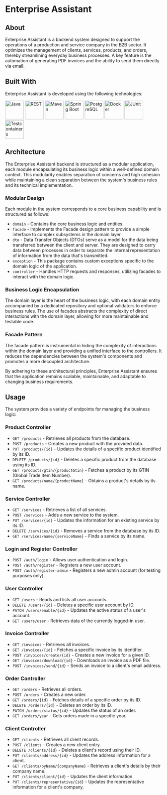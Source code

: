 # Enterprise Assistant

## About

Enterprise Assistant is a backend system designed to support the operations of a production and service company in the B2B sector. It optimizes the management of clients, services, products, and orders, thereby streamlining everyday business processes. A key feature is the automation of generating PDF invoices and the ability to send them directly via email.

## Built With

Enterprise Assistant is developed using the following technologies:

<div >
	<img width="60" src="https://user-images.githubusercontent.com/25181517/117201156-9a724800-adec-11eb-9a9d-3cd0f67da4bc.png" alt="Java" title="Java"/>
	<img width="60" src="https://user-images.githubusercontent.com/25181517/192107858-fe19f043-c502-4009-8c47-476fc89718ad.png" alt="REST" title="REST"/>
	<img width="60" src="https://user-images.githubusercontent.com/25181517/117207242-07d5a700-adf4-11eb-975e-be04e62b984b.png" alt="Maven" title="Maven"/>
	<img width="60" src="https://user-images.githubusercontent.com/25181517/183891303-41f257f8-6b3d-487c-aa56-c497b880d0fb.png" alt="Spring Boot" title="Spring Boot"/>
	<img width="60" src="https://user-images.githubusercontent.com/25181517/117208740-bfb78400-adf5-11eb-97bb-09072b6bedfc.png" alt="PostgreSQL" title="PostgreSQL"/>
	<img width="60" src="https://user-images.githubusercontent.com/25181517/117207330-263ba280-adf4-11eb-9b97-0ac5b40bc3be.png" alt="Docker" title="Docker"/>
	<img width="60" src="https://user-images.githubusercontent.com/25181517/117533873-484d4480-afef-11eb-9fad-67c8605e3592.png" alt="JUnit" title="JUnit"/>
  <img width="60" src="https://user-images.githubusercontent.com/25181517/184097317-690eea12-3a26-4f7c-8521-729ebbbb3f98.png" alt="Testcontainers" title="Testcontainers"/>
</div>

## Architecture

The Enterprise Assistant backend is structured as a modular application, each module encapsulating its business logic within a well-defined domain context. This modularity enables separation of concerns and high cohesion while maintaining a clean separation between the system's business rules and its technical implementation.

### Modular Design

Each module in the system corresponds to a core business capability and is structured as follows:

- `domain` - Contains the core business logic and entities.
- `facade` - Implements the Facade design pattern to provide a simple interface to complex subsystems in the domain layer.
- `dto` - Data Transfer Objects (DTOs) serve as a model for the data being transferred between the client and server. 
          They are designed to carry data between processes in order to separate the internal representation of information from the data that's transmitted.
- `exception` - This package contains custom exceptions specific to the domain logic of the application. 
- `controller` - Handles HTTP requests and responses, utilizing facades to interact with the domain logic.

### Business Logic Encapsulation

The domain layer is the heart of the business logic, with each domain entity accompanied by a dedicated repository and optional validators to enforce business rules. The use of facades abstracts the complexity of direct interactions with the domain layer, allowing for more maintainable and testable code.

### Facade Pattern

The facade pattern is instrumental in hiding the complexity of interactions within the domain layer and providing a unified interface to the controllers. It reduces the dependencies between the system's components and promotes a more decoupled architecture.

By adhering to these architectural principles, Enterprise Assistant ensures that the application remains scalable, maintainable, and adaptable to changing business requirements.

## Usage

The system provides a variety of endpoints for managing the business logic:

### Product Controller

- `GET /products` - Retrieves all products from the database.
- `POST /products` - Creates a new product with the provided data.
- `PUT /products/{id}` - Updates the details of a specific product identified by its ID.
- `DELETE /products/{id}` - Deletes a specific product from the database using its ID.
- `GET /products/gtin/{productGtin}` - Fetches a product by its GTIN (Global Trade Item Number).
- `GET /products/name/{productName}` - Obtains a product's details by its name.

### Service Controller

- `GET /services` - Retrieves a list of all services.
- `POST /services` - Adds a new service to the system.
- `PUT /services/{id}` - Updates the information for an existing service by its ID.
- `DELETE /services/{id}` - Removes a service from the database by its ID.
- `GET /services/name/{serviceName}` - Finds a service by its name.

### Login and Register Controller

- `POST /auth/login` - Allows user authentication and login.
- `POST /auth/register` - Registers a new user account.
- `POST /auth/register-admin` - Registers a new admin account (for testing purposes only).

### User Controller

- `GET /users` - Reads and lists all user accounts.
- `DELETE /users/{id}` - Deletes a specific user account by ID.
- `PATCH /users/enable/{id}` - Updates the active status of a user's account.
- `GET /users/user` - Retrieves data of the currently logged-in user.

### Invoice Controller

- `GET /invoices` - Retrieves all invoices.
- `GET /invoices/{id}` - Fetches a specific invoice by its identifier.
- `POST /invoices/create/{id}` - Creates a new invoice for a given ID.
- `GET /invoices/download/{id}` - Downloads an invoice as a PDF file.
- `POST /invoices/send/{id}` - Sends an invoice to a client's email address.

### Order Controller

- `GET /orders` - Retrieves all orders.
- `POST /orders` - Creates a new order.
- `GET /orders/{id}` - Fetches details of a specific order by its ID.
- `DELETE /orders/{id}` - Deletes an order by its ID.
- `PATCH /orders/status/{id}` - Updates the status of an order.
- `GET /orders/year` - Gets orders made in a specific year.

### Client Controller

- `GET /clients` - Retrieves all client records.
- `POST /clients` - Creates a new client entry.
- `DELETE /clients/{id}` - Deletes a client's record using their ID.
- `PUT /clients/address/{id}` - Updates the address information for a client.
- `GET /clients/byName/{companyName}` - Retrieves a client's details by their company name.
- `PUT /clients/client/{id}` - Updates the client information.
- `PUT /clients/representative/{id}` - Updates the representative information for a client's company.



